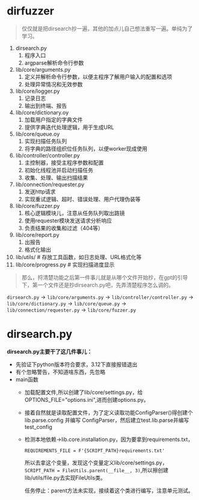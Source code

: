 # dirfuzzer

> 仅仅就是把dirsearch抄一遍，其他的加点儿自己想法重写一遍。单纯为了学习。

1. dirsearch.py
   1. 程序入口
   2. argparse解析命令行参数
2. lib/core/arguments.py
   1. 定义并解析命令行参数，以便主程序了解用户输入的配置和选项
   2. 处理异常情况和无效参数
3. lib/core/logger.py
   1. 记录日志
   2. 输出到终端、报告
4. lib/core/dictionary.oy
   1. 加载用户指定的字典文件
   2. 提供字典迭代处理逻辑，用于生成URL
5. lib/core/queue.oy
   1. 实现扫描任务队列
   2. 将字典的路径组织位任务队列，以便worker现成使用
6. lib/controller/controller.py
   1. 主控制器，接受主程序参数和配置
   2. 初始化线程池并启动扫描任务
   3. 收集、处理、输出扫描结果
7. lib/connection/requester.py
   1. 发送http请求
   2. 实现重试逻辑、超时、错误处理、用户代理伪装等
8. lib/core/fuzzer.py
   1. 核心逻辑模块儿，注意从任务队列取出路镜
   2. 使用requester模块发送请求分析响应
   3. 负责结果的收集和过滤（404等）
9. lib/core/report.py
   1. 出报告
   2. 格式化输出
10. lib/utils/    # 存放工具函数，如日志处理、URL格式化等
11. lib/core/progress.py   # 实现扫描进度显示

> 那么，捋清楚功能之后第一件事儿就是从哪个文件开始抄，在gpt的引导下，第一个文件还是抄dirsearch.py吧，先弄清楚程序怎么调的。

`dirsearch.py` → `lib/core/arguments.py` → `lib/controller/controller.py` → `lib/core/dictionary.py` → `lib/core/queue.py` → `lib/connection/requester.py` → `lib/core/fuzzer.py`

# dirsearch.py

**dirsearch.py主要干了这几件事儿：**

* 先验证下python版本符合要求，3.12下直接报错退出
* 有个忽略警告，不知道啥东西，先忽略
* main函数
  * 加载配置文件,所以创建了lib/core/settings.py，给OPTIONS_FILE="options.ini",进而创建options.py。
  * 接着自然就是读取配置文件，为了定义读取功能ConfigParser()得创建个lib.parse.config 并编写 ConfigParser，然后建立test.lib.parse并编写test_config
  * 检测本地依赖->lib.core.installation.py，因为要拿到requirements.txt，

    ```
    REQUIREMENTS_FILE = F'{SCRIPT_PATH}requirements.txt'
    ```
    所以去拿这个变量，发现这个变量定义lib/core/settings.py，`SCRIPT_PATH = FileUtils.parent(__file__, 3)`,所以擦创建lib/utils/file.py去实现FileUtils类。

    任务停止：parent方法未实现，接续着这个类进行编写，注意单元测试。
